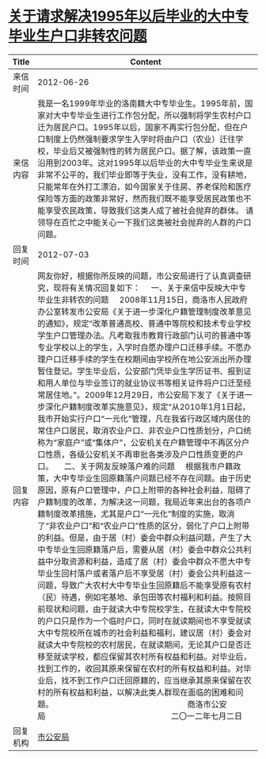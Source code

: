 # <a href="http://www.shangluo.gov.cn/zmhd/ldxxxx.jsp?urltype=leadermail.LeaderMailContentUrl&wbtreeid=1112&leadermailid=1266">关于请求解决1995年以后毕业的大中专毕业生户口非转农问题</a>
| Title |                                                                                                                                                                                                                                                                                                                                                                                                                                                                                                                                                                                     Content                                                                                                                                                                                                                                                                                                                                                                                                                                                                                                                                                                                      |
|:-----:|----------------------------------------------------------------------------------------------------------------------------------------------------------------------------------------------------------------------------------------------------------------------------------------------------------------------------------------------------------------------------------------------------------------------------------------------------------------------------------------------------------------------------------------------------------------------------------------------------------------------------------------------------------------------------------------------------------------------------------------------------------------------------------------------------------------------------------------------------------------------------------------------------------------------------------------------------------------------------------------------------------------------------------------------------------------------------------------------------------------------------------------------------------------------------------|
| 来信时间  | 2012-06-26                                                                                                                                                                                                                                                                                                                                                                                                                                                                                                                                                                                                                                                                                                                                                                                                                                                                                                                                                                                                                                                                                                                                                                       |
| 来信内容  | 我是一名1999年毕业的洛南籍大中专毕业生。1995年前，国家对大中专毕业生进行工作包分配，所以强制将学生农村户口迁为居民户口。1995年以后，国家不再实行包分配，但在户口制度上仍然强制要求学生入学时将由户口（农业）迁往学校，毕业后又被强制性的转为居民户口。据了解，该政策一直沿用到2003年。这对1995年以后毕业的大中专毕业生来说是非常不公平的，我们毕业即等于失业，没有工作，没有耕地，只能常年在外打工漂泊，如今国家关于住房、养老保险和医疗保险等方面的政策非常好，然而我们既不能享受居民政策也不能享受农民政策，导致我们这类人成了被社会抛弃的群体。 请领导在百忙之中能关心一下我们这类被社会抛弃的人群的户口问题。                                                                                                                                                                                                                                                                                                                                                                                                                                                                                                                                                                                                                                                                                                                                                                                                                                                              |
| 回复时间  | 2012-07-03                                                                                                                                                                                                                                                                                                                                                                                                                                                                                                                                                                                                                                                                                                                                                                                                                                                                                                                                                                                                                                                                                                                                                                       |
| 回复内容  | 网友你好，根据你所反映的问题，市公安局进行了认真调查研究，现将有关情况回复如下：     一、关于来信中反映大中专毕业生非转农的问题     2008年11月15日，商洛市人民政府办公室转发市公安局《关于进一步深化户籍管理制度改革意见的通知》，规定“改革普通高校、普通中等院校和技术专业学校学生户口管理办法。凡考取我市教育行政部门认可的普通中等专业学校以上的学生，入学时自愿办理户口迁移手续。不愿办理户口迁移手续的学生在校期间由学校所在地公安派出所办理暂住登记。学生毕业后，公安部门凭毕业生学历证书、报到证和用人单位与毕业签订的就业协议书等相关证件将户口迁至经常居住地。”。2009年12月29日，市公安局下发了《关于进一步深化户籍制度改革实施意见》，规定“从2010年1月1日起，我市开始实行户口“一元化”管理，凡在我省行政区域内居住的常住户口居民，取消农业户口、非农业户口性质划分，户口统称为“家庭户”或“集体户”，公安机关在户籍管理中不再区分户口性质，各级公安机关不再审批各类涉及户口性质变更的户口。     二、关于网友反映落户难的问题     根据我市户籍政策，大中专毕业生回原籍落户问题已经不存在问题。由于历史原因，原有户口管理中，户口上附带的各种社会利益，阻碍了户籍制度的改革，为解决这一问题，我局近年来出台的各项户籍制度改革措施，尤其是户口“一元化”制度的实施，取消了“非农业户口”和“农业户口”性质的区分，弱化了户口上附带的利益。但是，由于居（村）委会中群众利益问题，产生了大中专毕业生回原籍落户后，需要从居（村）委会中群众公共利益中分取资源和利益，造成了居（村）委会中群众不愿大中专毕业生回村落户或者落户后不享受居（村）委会公共利益这一问题，导致广大农村大中专毕业生回原籍后不能享受原有农村（民）待遇，例如宅基地、承包田等农村福利和利益。按照目前现状和问题，由于就读大中专院校学生，在就读大中专院校的户口只是作为一个临时户口，同时在就读期间也不享受就读大中专院校所在城市的社会利益和福利，建议居（村）委会对就读大中专院校的农村居民，在就读期间，无论其户口是否迁移至就读学校，都应保留其农村所有权益和利益。对毕业后，找到工作的，收回其原来保留在农村的所有权益和利益。对毕业后，找不到工作户口迁回原籍的，应当继承其原来保留在农村的所有权益和利益，以解决此类人群现在面临的困难和问题。                                                               商洛市公安局                                                           二〇一二年七月二日 |
| 回复机构  | <a href="../../categories/agencies/市公安局.md">市公安局</a>                                                                                                                                                                                                                                                                                                                                                                                                                                                                                                                                                                                                                                                                                                                                                                                                                                                                                                                                                                                                                                                                                                                               |